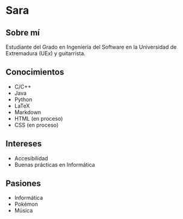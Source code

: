 # Sara

## Sobre mí
Estudiante del Grado en Ingeniería del Software en la Universidad de Extremadura (UEx) y guitarrista.

## Conocimientos

- C/C++
- Java
- Python
- LaTeX
- Markdown
- HTML (en proceso)
- CSS (en proceso)

## Intereses

- Accesibilidad
- Buenas prácticas en Informática

## Pasiones

- Informática
- Pokémon
- Música
